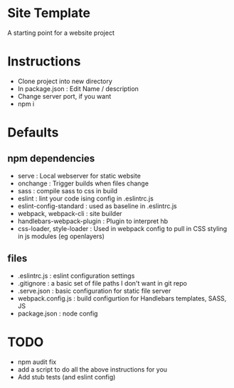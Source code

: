 # Site Template

A starting point for a website project

# Instructions

* Clone project into new directory
* In package.json : Edit Name / description
* Change server port, if you want
* npm i

# Defaults

## npm dependencies
* serve                     : Local webserver for static website
* onchange                  : Trigger builds when files change
* sass                      : compile sass to css in build
* eslint                    : lint your code ising config in .eslintrc.js
* eslint-config-standard    : used as baseline in .eslintrc.js
* webpack, webpack-cli      : site builder
* handlebars-webpack-plugin : Plugin to interpret hb
* css-loader, style-loader  : Used in webpack config to pull in CSS styling in js modules (eg openlayers)

## files
* .eslintrc.js              : eslint configuration settings
* .gitignore                : a basic set of file paths I don't want in git repo
* .serve.json               : basic configuration for static file server
* webpack.config.js         : build configurtion for Handlebars templates, SASS, JS
* package.json              : node config

# TODO

* npm audit fix
* add a script to do all the above instructions for you
* Add stub tests (and eslint config)
